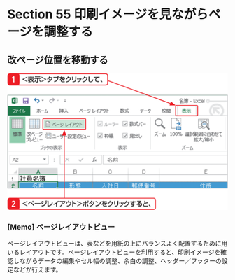 # Section 55 印刷イメージを見ながらページを調整する

## 改ページ位置を移動する

![](001.png)

### [Memo] ページレイアウトビュー

ページレイアウトビューは、表などを用紙の上にバランスよく配置するために用いるレイアウトです。ページレイアウトビューを利用すると、印刷イメージを確認しながらデータの編集やセル幅の調整、余白の調整、ヘッダー／フッターの設定などが行えます。
